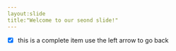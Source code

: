 ```yaml
---
layout:slide
title:"Welcome to our seond slide!"
---
```

- [x] this is a complete item
use the left arrow to go back
